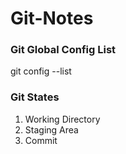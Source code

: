 # Git-Notes

### Git Global Config List
git config --list

### Git States

1. Working Directory
2. Staging Area
3. Commit
